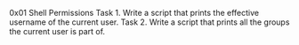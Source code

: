 0x01 Shell Permissions
Task 1. Write a script that prints the effective username of the current user.
Task 2. Write a script that prints all the groups the current user is part of.
